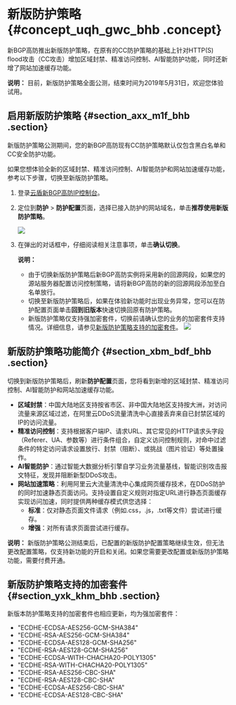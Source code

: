 # 新版防护策略 {#concept_uqh_gwc_bhb .concept}

新BGP高防推出新版防护策略，在原有的CC防护策略的基础上针对HTTP\(S\) flood攻击（CC攻击）增加区域封禁、精准访问控制、AI智能防护功能，同时还新增了网站加速缓存功能。

**说明：** 目前，新版防护策略全面公测，结束时间为2019年5月31日，欢迎您体验试用。

## 启用新版防护策略 {#section_axx_m1f_bhb .section}

新版防护策略公测期间，您的新BGP高防现有CC防护策略默认仅包含黑白名单和CC安全防护功能。

如果您想体验全新的区域封禁、精准访问控制、AI智能防护和网站加速缓存功能，参考以下步骤，切换至新版防护策略。

1.  登录[云盾新BGP高防IP控制台](https://yundun.console.aliyun.com/?p=ddoscoo&__consolePageCode=ddoscoo)。
2.  定位到**防护** \> **防护配置**页面，选择已接入防护的网站域名，单击**推荐使用新版防护策略**。

    ![](http://static-aliyun-doc.oss-cn-hangzhou.aliyuncs.com/assets/img/136273/155428513740476_zh-CN.png)

3.  在弹出的对话框中，仔细阅读相关注意事项，单击**确认切换**。

    **说明：** 

    -   由于切换新版防护策略后新BGP高防实例将采用新的回源网段，如果您的源站服务器配置访问控制策略，请将新BGP高防的新的回源网段添加至白名单放行。
    -   切换至新版防护策略后，如果在体验新功能时出现业务异常，您可以在防护配置页面单击**回到旧版本**快速切换回原有防护策略。
    -   新版防护策略仅支持强加密套件，切换前请确认您的业务的加密套件支持情况。详细信息，请参见[新版防护策略支持的加密套件](#section_yxk_khm_bhb)。
    ![](http://static-aliyun-doc.oss-cn-hangzhou.aliyuncs.com/assets/img/136273/155428513840477_zh-CN.png)


## 新版防护策略功能简介 {#section_xbm_bdf_bhb .section}

切换到新版防护策略后，刷新**防护配置**页面，您将看到新增的区域封禁、精准访问控制、AI智能防护和网站加速缓存功能。

-   **区域封禁**：中国大陆地区支持按省市区、非中国大陆地区支持按大洲，对访问流量来源区域过滤，在阿里云DDoS流量清洗中心直接丢弃来自已封禁区域的IP的访问流量。
-   **精准访问控制**：支持根据客户端IP、请求URL、其它常见的HTTP请求头字段（Referer、UA、参数等）进行条件组合，自定义访问控制规则，对命中过滤条件的特定访问请求设置放行、封禁（阻断）、或挑战（图片验证）等处置操作。
-   **AI智能防护**：通过智能大数据分析引擎自学习业务流量基线，智能识别攻击报文特征，发现并阻断新型DDoS攻击。
-   **网站加速策略**：利用阿里云大流量清洗中心集成网页缓存技术，在DDoS防护的同时加速静态页面访问。支持设置自定义规则对指定URL进行静态页面缓存实现访问加速，同时提供两种缓存模式供您选择：
    -   **标准**：仅对静态页面文件请求（例如.css，.js，.txt等文件）尝试进行缓存。
    -   **增强**：对所有请求页面尝试进行缓存。

**说明：** 新版防护策略公测结束后，已配置的新版防护配置策略继续生效，但无法更改配置策略，仅支持新功能的开启和关闭。如果您需要更改配置或新版防护策略功能，需要付费开通。

## 新版防护策略支持的加密套件 {#section_yxk_khm_bhb .section}

新版本防护策略支持的加密套件也相应更新，均为强加密套件：

-   "ECDHE-ECDSA-AES256-GCM-SHA384"
-   "ECDHE-RSA-AES256-GCM-SHA384"
-   "ECDHE-ECDSA-AES128-GCM-SHA256"
-   "ECDHE-RSA-AES128-GCM-SHA256"
-   "ECDHE-ECDSA-WITH-CHACHA20-POLY1305"
-   "ECDHE-RSA-WITH-CHACHA20-POLY1305"
-   "ECDHE-RSA-AES256-CBC-SHA"
-   "ECDHE-RSA-AES128-CBC-SHA"
-   "ECDHE-ECDSA-AES256-CBC-SHA"
-   "ECDHE-ECDSA-AES128-CBC-SHA"

